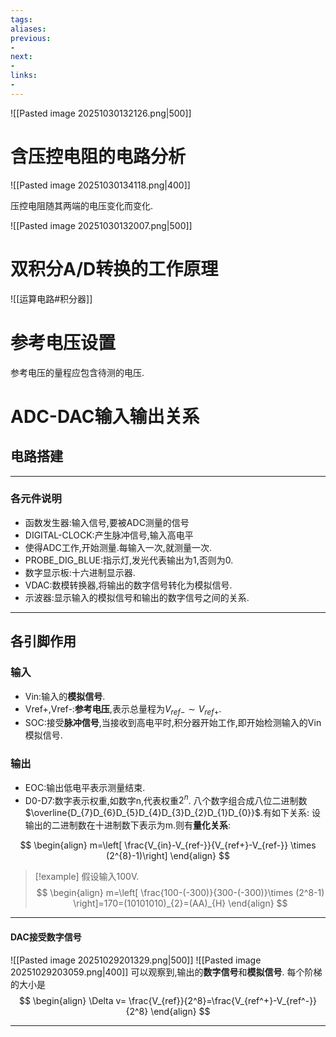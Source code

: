 ```yaml
---
tags:
aliases:
previous:
- 
next:
- 
links:
- 
---
```

![[Pasted image 20251030132126.png|500]]
# 含压控电阻的电路分析
![[Pasted image 20251030134118.png|400]]

压控电阻随其两端的电压变化而变化.





![[Pasted image 20251030132007.png|500]]

# 双积分A/D转换的工作原理
![[运算电路#积分器]]


# 参考电压设置

参考电压的量程应包含待测的电压.



# ADC-DAC输入输出关系
## 电路搭建



---

### 各元件说明

- 函数发生器:输入信号,要被ADC测量的信号
- DIGITAL-CLOCK:产生脉冲信号,输入高电平
- 使得ADC工作,开始测量.每输入一次,就测量一次.
- PROBE_DIG_BLUE:指示灯,发光代表输出为1,否则为0.
- 数字显示板:十六进制显示器.
- VDAC:数模转换器,将输出的数字信号转化为模拟信号.
- 示波器:显示输入的模拟信号和输出的数字信号之间的关系.

---
## 各引脚作用
### 输入
- Vin:输入的**模拟信号**.
- Vref+,Vref-:**参考电压**,表示总量程为$V_{ref-}\sim V_{ref+}$.
- SOC:接受**脉冲信号**,当接收到高电平时,积分器开始工作,即开始检测输入的Vin模拟信号.

### 输出
- EOC:输出低电平表示测量结束.
- D0-D7:数字表示权重,如数字n,代表权重$2^n$.
	八个数字组合成八位二进制数$\overline{D_{7}D_{6}D_{5}D_{4}D_{3}D_{2}D_{1}D_{0}}$.有如下关系:
	设输出的二进制数在十进制数下表示为m.则有**量化关系**:

$$
\begin{align}
m=\left[  \frac{V_{in}-V_{ref-}}{V_{ref+}-V_{ref-}}  \times (2^{8}-1)\right]
\end{align}
$$
>[!example] 
>假设输入100V.
>$$
>\begin{align}
> m=\left[  \frac{100-(-300)}{300-(-300)}\times (2^8-1)  \right]=170=(10101010)_{2}=(AA)_{H}
\end{align}
>$$


---
#### DAC接受数字信号

![[Pasted image 20251029201329.png|500]]
![[Pasted image 20251029203059.png|400]]
可以观察到,输出的**数字信号**和**模拟信号**.
每个阶梯的大小是
$$
\begin{align}
\Delta v= \frac{V_{ref}}{2^8}=\frac{V_{ref^+}-V_{ref^-}}{2^8}
\end{align}
$$


---

